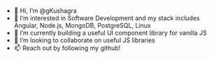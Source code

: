 - 👋 Hi, I’m @gKushagra
- 👀 I’m interested in Software Development and my stack includes Angular, Node.js, MongoDB, PostgreSQL, Linux 
- 🌱 I’m currently building a useful UI component library for vanilla JS
- 💞️ I’m looking to collaborate on useful JS libraries
- 📫 Reach out by following my github!

<!---
gKushagra/gKushagra is a ✨ special ✨ repository because its `README.md` (this file) appears on your GitHub profile.
You can click the Preview link to take a look at your changes.
--->
